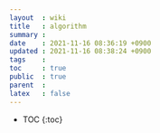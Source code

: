 ```yaml
---
layout  : wiki
title   : algorithm
summary : 
date    : 2021-11-16 08:36:19 +0900
updated : 2021-11-16 08:38:24 +0900
tags    : 
toc     : true
public  : true
parent  : 
latex   : false
---
```

* TOC
{:toc}
